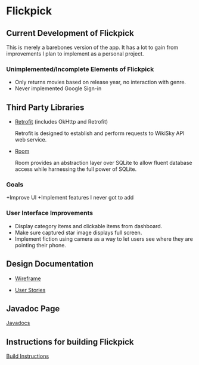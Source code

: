 # Flickpick


## Current Development of Flickpick

This is merely a barebones version of the app. It has a lot to gain from improvements I plan to implement as a personal project.

### Unimplemented/Incomplete Elements of Flickpick

+ Only returns movies based on release year, no interaction with genre.
+ Never implemented Google Sign-in


## Third Party Libraries

+ [Retrofit](https://square.github.io/retrofit/) (includes OkHttp and Retrofit)

  Retrofit is designed to establish and perform requests to WikiSky API web service.
  

+ [Room](https://developer.android.com/jetpack/androidx/releases/room)
    
    Room provides an abstraction layer over SQLite to allow fluent database access while harnessing the full power of SQLite.


### Goals

+Improve UI
+Implement features I never got to add

### User Interface Improvements

+ Display category items and clickable items from dashboard.
+ Make sure captured star image displays full screen.
+ Implement fiction using camera as a way to let users see where they are pointing their phone.

## Design Documentation

+ [Wireframe](docs/Celestial_Bodies_WireFrame_1_1.pdf)

+ [User Stories](docs/user_stories.md)


## Javadoc Page

[Javadocs](PLACEHOLDER)


## Instructions for building Flickpick

[Build Instructions](docs/build_instructions.md)

